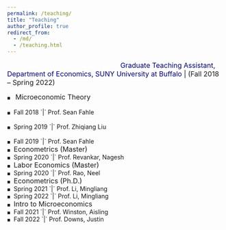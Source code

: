 ```yaml
---
permalink: /teaching/
title: "Teaching"
author_profile: true
redirect_from: 
  - /md/
  - /teaching.html
---
```





<style>
.custom-bullet {
    list-style-type: none;
    padding-left: 0;
}

.custom-bullet li::before {
    content: "\25A0"; /* Unicode character for a small square */
    font-size: 8px; /* Adjust this value to change the icon size */
    margin-right: 1em; /* Adjust this value to control the spacing */
}
</style>

<span style="color:white;"> space space space </span> 
<span style="color:white;"> space space space </span> 
<span style="font-size: 16px;"> <span style="color:Navy;"> Graduate Teaching Assistant, Department of Economics, SUNY University at Buffalo </span> | (Fall 2018 – Spring 2022)</span>
<ul class="custom-bullet"> 
  <li> <span style="font-size: 16px;">Microeconomic Theory</span>
    <ul class="custom-bullet">
      &nbsp;&nbsp;<li><span style="font-size: 14px;">Fall   2018 `|` Prof. Sean Fahle</span></li>
      &nbsp;&nbsp;<li>Spring 2019 `|` Prof. Zhiqiang Liu</li>
      &nbsp;&nbsp;<li>Fall   2019 `|` Prof. Sean Fahle</li>
     </ul>
  </li>
  <li><span style="font-size: 16px;">Econometrics (Master)</span>
    <ul class="custom-bullet">
      <li>Spring 2020 `|` Prof. Revankar, Nagesh</li>
    </ul>
  </li>
  <li><span style="font-size: 16px;">Labor Economics (Master)</span>
    <ul class="custom-bullet">
      <li>Spring 2020 `|` Prof. Rao, Neel</li>
    </ul>
  </li>
  <li><span style="font-size: 16px;">Econometrics (Ph.D.)</span>
    <ul class="custom-bullet">
      <li>Spring 2021 `|` Prof. Li, Mingliang</li>
      <li>Spring 2022 `|` Prof. Li, Mingliang</li>
    </ul>
  </li>
  <li><span style="font-size: 16px;">Intro to Microeconomics</span>
    <ul class="custom-bullet">
      <li>Fall   2021 `|` Prof. Winston, Aisling</li>
      <li>Fall   2022 `|` Prof. Downs, Justin</li>
    </ul>
  </li>
</ul>

